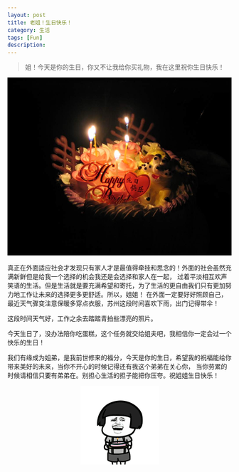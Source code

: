 ```yaml
---
layout: post
title: 老姐！生日快乐！
category: 生活
tags: [Fun]
description: 
---
```


> 姐！今天是你的生日，你又不让我给你买礼物，我在这里祝你生日快乐！

<p align="center">
    <img src="/assets/img/Life/HappyBirthday1.jpg" height = '400px'>
</p>

真正在外面适应社会才发现只有家人才是最值得牵挂和思念的！外面的社会虽然充满新鲜但是给我一个选择的机会我还是会选择和家人在一起，
过着平淡相互欢声笑语的生活。但是生活就是要充满希望和寄托，为了生活的更自由我们只有更加努力地工作让未来的选择更多更舒适。所以，姐姐！
在外面一定要好好照顾自己，最近天气骤变注意保暖多穿点衣服，苏州这段时间喜欢下雨，出门记得带伞！

这段时间天气好，工作之余去踏踏青拍些漂亮的照片。

今天生日了，没办法陪你吃蛋糕，这个任务就交给姐夫吧，我相信你一定会过一个快乐的生日！

我们有缘成为姐弟，是我前世修来的福分，今天是你的生日，希望我的祝福能给你带来美好的未来，当你不开心的时候记得还有我这个弟弟在关心你，
当你劳累的时候请相信只要有弟弟在。别担心生活的担子能把你压夸。祝姐姐生日快乐！

<p align="center">
    <img src="/assets/img/Life/HappyBirthday2.gif">
</p>